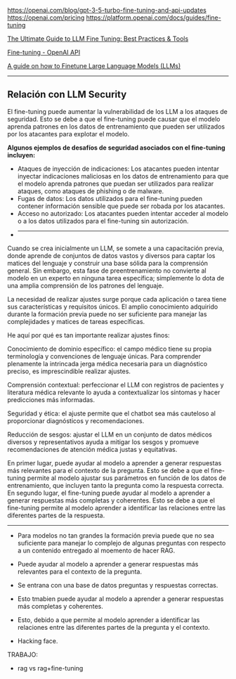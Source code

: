 https://openai.com/blog/gpt-3-5-turbo-fine-tuning-and-api-updates
https://openai.com/pricing
https://platform.openai.com/docs/guides/fine-tuning

[The Ultimate Guide to LLM Fine Tuning: Best Practices & Tools](https://www.lakera.ai/blog/llm-fine-tuning-guide)

[Fine-tuning - OpenAI API](https://platform.openai.com/docs/guides/fine-tuning)

[A guide on how to Finetune Large Language Models (LLMs)](https://blog.monsterapi.ai/fine-tune-a-large-language-model-llm-guide-2023/)

---

## Relación con LLM Security

El fine-tuning puede aumentar la vulnerabilidad de los LLM a los ataques de seguridad. Esto se debe a que el fine-tuning puede causar que el modelo aprenda patrones en los datos de entrenamiento que pueden ser utilizados por los atacantes para explotar el modelo.

**Algunos ejemplos de desafíos de seguridad asociados con el fine-tuning incluyen:**

* Ataques de inyección de indicaciones: Los atacantes pueden intentar inyectar indicaciones maliciosas en los datos de entrenamiento para que el modelo aprenda patrones que puedan ser utilizados para realizar ataques, como ataques de phishing o de malware.
* Fugas de datos: Los datos utilizados para el fine-tuning pueden contener información sensible que puede ser robada por los atacantes.
* Acceso no autorizado: Los atacantes pueden intentar acceder al modelo o a los datos utilizados para el fine-tuning sin autorización.
* ---
  
Cuando se crea inicialmente un LLM, se somete a una capacitación previa, donde aprende de conjuntos de datos vastos y diversos para captar los matices del lenguaje y construir una base sólida para la comprensión general. Sin embargo, esta fase de preentrenamiento no convierte al modelo en un experto en ninguna tarea específica; simplemente lo dota de una amplia comprensión de los patrones del lenguaje.

La necesidad de realizar ajustes surge porque cada aplicación o tarea tiene sus características y requisitos únicos. El amplio conocimiento adquirido durante la formación previa puede no ser suficiente para manejar las complejidades y matices de tareas específicas.

He aquí por qué es tan importante realizar ajustes finos:

Conocimiento de dominio específico: el campo médico tiene su propia terminología y convenciones de lenguaje únicas. Para comprender plenamente la intrincada jerga médica necesaria para un diagnóstico preciso, es imprescindible realizar ajustes.

Comprensión contextual: perfeccionar el LLM con registros de pacientes y literatura médica relevante lo ayuda a contextualizar los síntomas y hacer predicciones más informadas.

Seguridad y ética: el ajuste permite que el chatbot sea más cauteloso al proporcionar diagnósticos y recomendaciones.

Reducción de sesgos: ajustar el LLM en un conjunto de datos médicos diversos y representativos ayuda a mitigar los sesgos y promueve recomendaciones de atención médica justas y equitativas.

En primer lugar, puede ayudar al modelo a aprender a generar respuestas más relevantes para el contexto de la pregunta. Esto se debe a que el fine-tuning permite al modelo ajustar sus parámetros en función de los datos de entrenamiento, que incluyen tanto la pregunta como la respuesta correcta. En segundo lugar, el fine-tuning puede ayudar al modelo a aprender a generar respuestas más completas y coherentes. Esto se debe a que el fine-tuning permite al modelo aprender a identificar las relaciones entre las diferentes partes de la respuesta.

---

- Para modelos no tan grandes la formación previa puede que no sea suficiente para manejar lo complejo de algunas preguntas con respecto a un contenido entregado al moemento de hacer RAG.

- Puede ayudar al modelo a aprender a generar respuestas más relevantes para el contexto de la pregunta.

- Se entrana con una base de datos preguntas y respuestas correctas.

- Esto tmabien puede ayudar al modelo a aprender a generar respuestas más completas y coherentes.

- Esto, debido a que permite al modelo aprender a identificar las relaciones entre las diferentes partes de la pregunta y el contexto.

- Hacking face.


TRABAJO:
- rag vs rag+fine-tuning
